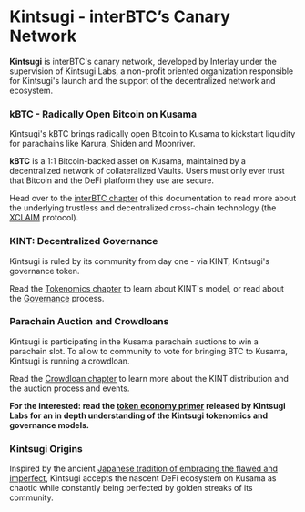 # Kintsugi - interBTC’s Canary Network

**Kintsugi** is interBTC's canary network, developed by Interlay under the supervision of Kintsugi Labs, a non-profit oriented organization responsible for Kintsugi's launch and the support of the decentralized network and ecosystem.

### kBTC - Radically Open Bitcoin on Kusama

Kintsugi's kBTC brings radically open Bitcoin to Kusama to kickstart liquidity for parachains like Karura, Shiden and Moonriver.

**kBTC** is a 1:1 Bitcoin-backed asset on Kusama, maintained by a decentralized network of collateralized Vaults. Users must only ever trust that Bitcoin and the DeFi platform they use are secure.

Head over to the  [interBTC chapter](start/overview.md) of this documentation to read more about the underlying trustless and decentralized cross-chain technology (the [XCLAIM](https://eprint.iacr.org/2018/643) protocol).

### KINT: Decentralized Governance

Kintsugi is ruled by its community from day one - via KINT, Kintsugi's governance token.

Read the [Tokenomics chapter](kintsugi/tokenomics.md) to learn about KINT's model, or read about the [Governance](kintsugi/governance.md) process.

### Parachain Auction and Crowdloans

Kintsugi is participating in the Kusama parachain auctions to win a parachain slot. To allow to community to vote for bringing BTC to Kusama, Kintsugi is running a crowdloan.

Read the [Crowdloan chapter](kintsugi/crowdloans.md) to learn more about the KINT distribution and the auction process and events.

**For the interested: read the [token economy primer](https://raw.githubusercontent.com/interlay/whitepapers/master/Kintsugi_Token_Economy.pdf) released by Kintsugi Labs for an in depth understanding of the Kintsugi tokenomics and governance models.**

### Kintsugi Origins

Inspired by the ancient [Japanese tradition of embracing the flawed and imperfect](https://en.wikipedia.org/wiki/Kintsugi), Kintsugi accepts the nascent DeFi ecosystem on Kusama as chaotic while constantly being perfected by golden streaks of its community.
